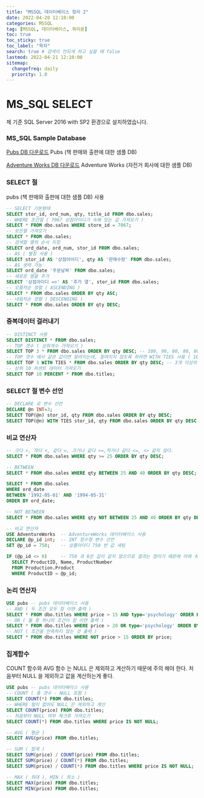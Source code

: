 ```yaml
---
title: "MSSQL 데이터베이스 정리 2"
date: 2022-04-20 12:10:00
categories: MSSQL
tag: [MSSQL, 데이터베이스, 쿼리문]
toc: true
toc_sticky: true
toc_label: "목차"
search: true # 검색이 안되게 하고 싶을 때 false
lastmod: 2022-04-21 12:10:00
sitemap:
  changefreq: daily
  priority: 1.0
---
```


# MS_SQL SELECT

제 기준 SQL Server 2016 with SP2 환경으로 설치하였습니다.

### MS_SQL Sample Database

<a href="https://github.com/Microsoft/sql-server-samples/tree/master/samples/databases/northwind-pubs" target="_blank">Pubs DB 다운로드</a>
Pubs (책 판매와 출판에 대한 샘플 DB)

<a href="https://github.com/Microsoft/sql-server-samples/releases/tag/adventureworks" target="_blank">Adventure Works DB 다운로드</a>
Adventure Works (자전거 회사에 대한 샘플 DB)

### SELECT 절

pubs (책 판매와 출판에 대한 샘플 DB) 사용

```sql
-- SELECT 기본형태
SELECT stor_id, ord_num, qty, title_id FROM dbo.sales;
-- WHERE 조건절 ( 7067 상점아이디가 속해 있는 값 가져오기 )
SELECT * FROM dbo.sales WHERE store_id = 7067;
-- 모든열 가져오기
SELECT * FROM dbo.sales;
-- 검색할 열의 순서 지정
SELECT ord_date, ord_num, stor_id FROM dbo.sales;
-- AS ( 별칭 사용 )
SELECT stor_id AS '상점아이디', qty AS '판매수량' FROM dbo.sales;
-- AS 생략 가능
SELECT ord_date '주문날짜' FROM dbo.sales;
-- 새로운 열을 추가
SELECT '상점아이디 =>' AS '추가 열', stor_id FROM dbo.sales;
-- 오름차순 정렬 ( ASCENDING )
SELECT * FROM dbo.sales ORDER BY qty ASC;
-- 내림차순 정렬 ( DESCENDING )
SELECT * FROM dbo.sales ORDER BY qty DESC;
```

### 중복데이터 걸러내기

```sql
-- DISTINCT 사용
SELECT DISTINCT * FROM dbo.sales;
-- TOP 갯수 ( 상위개수 가져오기 )
SELECT TOP 3 * FROM dbo.sales ORDER BY qty DESC; -- 100, 90, 80, 80, 80, 70 일때 상위 3개 만 가져오기
-- TOP 갯수 에서 같은 값이면 잘려지는데, 잘려지지 않도록 하려면 WITH TIES 사용 ( 100, 90, 80, 80, 80, 70 일때 )
SELECT TOP 3 WITH TIES * FROM dbo.sales ORDER BY qty DESC; -- 3개 이상의 값이 나올수 있다. ( 5개 출력 )
-- 상위 10 퍼센트 데이터 가져오기
SELECT TOP 10 PERCENT * FROM dbo.titles;
```

### SELECT 절 변수 선언

```sql
-- DECLARE 로 변수 선언
DECLARE @n INT=3;
SELECT TOP(@n) stor_id, qty FROM dbo.sales ORDER BY qty DESC;
SELECT TOP(@n) WITH TIES stor_id, qty FROM dbo.sales ORDER BY qty DESC;
```

### 비교 연산자

```sql
-- 크다 >, 작다 <, 같다 =, 크거나 같다 >=,작거나 같다 <=, <> 같지 않다.
SELECT * FROM dbo.sales WHERE qty >= 25 ORDER BY qty DESC;

-- BETWEEN
SELECT * FROM dbo.sales WHERE qty BETWEEN 25 AND 40 ORDER BY qty DESC;

SELECT * FROM dbo.sales
WHERE ord_date
BETWEEN '1992-05-01' AND '1994-05-31'
ORDER BY ord_date;

-- NOT BETWEEN
SELECT * FROM dbo.sales WHERE qty NOT BETWEEN 25 AND 40 ORDER BY qty DESC;

-- 비교 연산자
USE AdventureWorks  -- AdventureWorks 데이터베이스 사용
DECLARE @p_id int;  -- INT 정수형 변수 선언
SET @p_id = 750;    -- 상품아이디 750 번 값 세팅

IF (@p_id <> 0)     -- 750 과 0은 값이 같지 않으므로 결과는 참이기 때문에 아래 쿼리문 수행
  SELECT ProductID, Name, ProductNumber
  FROM Production.Product
  WHERE ProductID = @p_id;
```

### 논리 연산자

```sql
USE pubs -- pubs 데이터베이스 사용
-- AND ( 두 조건 모두 참 이면 출력 )
SELECT * FROM dbo.titles WHERE price > 15 AND type='psychology' ORDER BY price;
-- OR ( 둘 중 하나의 조건이 참 이면 출력 )
SELECT * FROM dbo.titles WHERE price > 20 OR type='psychology' ORDER BY price;
-- NOT ( 조건을 만족하지 않는 것 출력 )
SELECT * FROM dbo.titles WHERE NOT price > 15 ORDER BY price;
```

### 집계함수

COUNT 함수와 AVG 함수 는 NULL 은 제외하고 계산하기 때문에 주의 해야 한다.
처음부터 NULL 을 제외하고 값을 계산하는게 좋다.

```sql
USE pubs -- pubs 데이터베이스 사용
-- COUNT ( 총 갯수 - NULL 포함 )
SELECT COUNT(*) FROM dbo.titles;
-- WHERE 절이 없어도 NULL 은 제외하고 계산
SELECT COUNT(price) FROM dbo.titles;
-- 처음부터 NULL 여부 체크후 가져오기
SELECT COUNT(*) FROM dbo.titles WHERE price IS NOT NULL;

-- AVG ( 평균 )
SELECT AVG(price) FROM dbo.titles;

-- SUM ( 합계 )
SELECT SUM(price) / COUNT(price) FROM dbo.titles;
SELECT SUM(price) / COUNT(*) FROM dbo.titles;
SELECT SUM(price) / COUNT(*) FROM dbo.titles WHERE price IS NOT NULL;

-- MAX ( 최대 ), MIN ( 최소 )
SELECT MAX(price) FROM dbo.titles;
SELECT MIN(price) FROM dbo.titles;
```
